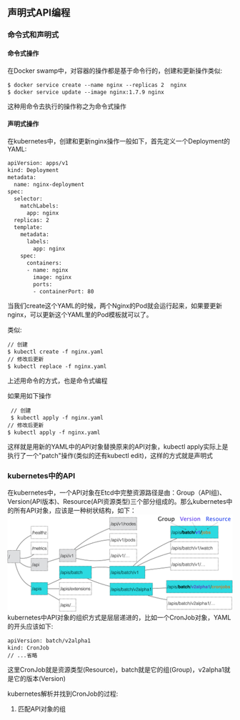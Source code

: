 ## 声明式API编程


### 命令式和声明式

#### 命令式操作

在Docker swamp中，对容器的操作都是基于命令行的，创建和更新操作类似:
``` 
$ docker service create --name nginx --replicas 2  nginx
$ docker service update --image nginx:1.7.9 nginx
```
这种用命令去执行的操作称之为命令式操作


#### 声明式操作

在kubernetes中，创建和更新nginx操作一般如下，首先定义一个Deployment的YAML:
``` 
apiVersion: apps/v1
kind: Deployment
metadata:
  name: nginx-deployment
spec:
  selector:
    matchLabels:
      app: nginx
  replicas: 2
  template:
    metadata:
      labels:
        app: nginx
    spec:
      containers:
      - name: nginx
        image: nginx
        ports:
        - containerPort: 80

```
当我们create这个YAML的时候，两个Nginx的Pod就会运行起来，如果要更新nginx，可以更新这个YAML里的Pod模板就可以了。

类似:
``` 
// 创建
$ kubectl create -f nginx.yaml
// 修改后更新
$ kubectl replace -f nginx.yaml
```
上述用命令的方式，也是命令式编程

如果用如下操作
```
 // 创建
 $ kubectl apply -f nginx.yaml
// 修改后更新
$ kubectl apply -f nginx.yaml
 ```
 这样就是用新的YAML中的API对象替换原来的API对象，kubectl apply实际上是执行了一个"patch"操作(类似的还有kubectl edit)，这样的方式就是声明式

### kubernetes中的API

在kubernetes中，一个API对象在Etcd中完整资源路径是由：Group（API组)、Version(API版本)、Resource(API资源类型)三个部分组成的。那么kubernetes中的所有API对象，应该是一种树状结构，如下：
![](../images/k8s/api.png)
kubernetes中API对象的组织方式是层层递进的，比如一个CronJob对象，YAML的开头应该如下:
``` 
apiVersion: batch/v2alpha1
kind: CronJob
// ...省略
```
这里CronJob就是资源类型(Resource)，batch就是它的组(Group)，v2alpha1就是它的版本(Version)

kubernetes解析并找到CronJob的过程:
1. 匹配API对象的组